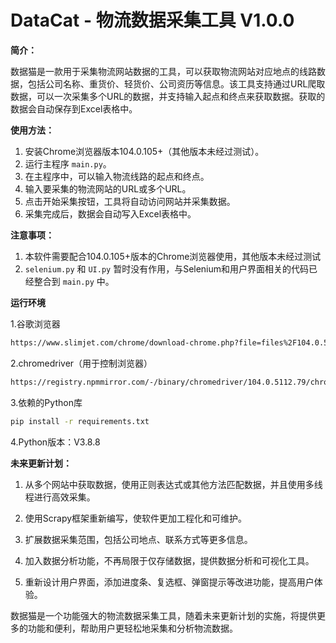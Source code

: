 # DataCat - 物流数据采集工具 V1.0.0

**简介：**

数据猫是一款用于采集物流网站数据的工具，可以获取物流网站对应地点的线路数据，包括公司名称、重货价、轻货价、公司资历等信息。该工具支持通过URL爬取数据，可以一次采集多个URL的数据，并支持输入起点和终点来获取数据。获取的数据会自动保存到Excel表格中。

**使用方法：**

1. 安装Chrome浏览器版本104.0.105+（其他版本未经过测试）。
2. 运行主程序 `main.py`。
3. 在主程序中，可以输入物流线路的起点和终点。
4. 输入要采集的物流网站的URL或多个URL。
5. 点击开始采集按钮，工具将自动访问网站并采集数据。
6. 采集完成后，数据会自动写入Excel表格中。

**注意事项：**

1. 本软件需要配合104.0.105+版本的Chrome浏览器使用，其他版本未经过测试
2. `selenium.py` 和 `UI.py` 暂时没有作用，与Selenium和用户界面相关的代码已经整合到 `main.py` 中。

**运行环境**

1.谷歌浏览器
```bash
https://www.slimjet.com/chrome/download-chrome.php?file=files%2F104.0.5112.102%2FChromeStandaloneSetup.exe
```
2.chromedriver（用于控制浏览器）
```bash
https://registry.npmmirror.com/-/binary/chromedriver/104.0.5112.79/chromedriver_win32.zip
```
3.依赖的Python库
```bash
pip install -r requirements.txt
```
4.Python版本：V3.8.8

**未来更新计划：**

1. 从多个网站中获取数据，使用正则表达式或其他方法匹配数据，并且使用多线程进行高效采集。

2. 使用Scrapy框架重新编写，使软件更加工程化和可维护。

3. 扩展数据采集范围，包括公司地点、联系方式等更多信息。

4. 加入数据分析功能，不再局限于仅存储数据，提供数据分析和可视化工具。

5. 重新设计用户界面，添加进度条、复选框、弹窗提示等改进功能，提高用户体验。

数据猫是一个功能强大的物流数据采集工具，随着未来更新计划的实施，将提供更多的功能和便利，帮助用户更轻松地采集和分析物流数据。
